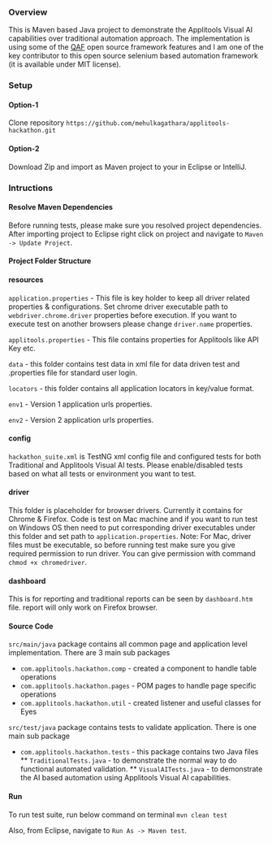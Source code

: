 ### Overview
This is Maven based Java project to demonstrate the Applitools Visual AI capabilities over traditional automation approach. The implementation is using some of the [QAF](https://github.com/qmetry/qaf) open source framework features and I am one of the key contributor to this open source selenium based automation framework (it is available under MIT license).

### Setup

#### Option-1
Clone repository
`https://github.com/mehulkagathara/applitools-hackathon.git`

#### Option-2
Download Zip and import as Maven project to your in Eclipse or IntelliJ.

### Intructions
#### Resolve Maven Dependencies
Before running tests, please make sure you resolved project dependencies. After importing project to Eclipse right click on project and navigate to `Maven -> Update Project`.

#### Project Folder Structure
#### resources
`application.properties` - This file is key holder to keep all driver related properties & configurations. Set chrome driver executable path to `webdriver.chrome.driver` properties before execution. If you want to execute test on another browsers please change `driver.name` properties.

`applitools.properties` - This file contains properties for Applitools like API Key etc.

`data` - this folder contains test data in xml file for data driven test and .properties file for standard user login.

`locators` - this folder contains all application locators in key/value format.

`env1` - Version 1 application urls properties.

`env2` - Version 2 application urls properties.

#### config
`hackathon_suite.xml` is TestNG xml config file and configured tests for both Traditional and Applitools Visual AI tests. Please enable/disabled tests based on what all tests or environment you want to test.

#### driver
This folder is placeholder for browser drivers. Currently it contains for Chrome & Firefox. Code is test on Mac machine and if you want to run test on Windows OS then need to put corresponding driver executables under this folder and set path to `application.properties`. Note: For Mac, driver files must be executable, so before running test make sure you give required permission to run driver. You can give permission with command `chmod +x chromedriver`.

#### dashboard
This is for reporting and traditional reports can be seen by `dashboard.htm` file. report will only work on Firefox browser.

#### Source Code
`src/main/java` package contains all common page and application level implementation. There are 3 main sub packages
* `com.applitools.hackathon.comp` - created a component to handle table operations
* `com.applitools.hackathon.pages` - POM pages to handle page specific operations
* `com.applitools.hackathon.util` - created listener and useful classes for Eyes

`src/test/java` package contains tests to validate application. There is one main sub package
* `com.applitools.hackathon.tests` - this package contains two Java files
** `TraditionalTests.java` - to demonstrate the normal way to do functional automated validation.
** `VisualAITests.java` - to demonstrate the AI based automation using Applitools Visual AI capabilities.

#### Run
To run test suite, run below command on terminal
`mvn clean test`

Also, from Eclipse, navigate to `Run As -> Maven test`.